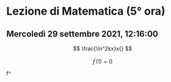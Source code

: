 # Lezione di Matematica (5° ora)
## Mercoledì 29 settembre 2021, 12:16:00

$$
\frac{\ln^2kx}x{}
$$

$$
f^{'}(1)=0
$$

$$
$$
f^

<!--stackedit_data:
eyJoaXN0b3J5IjpbLTg0MzE3NzcxM119
-->